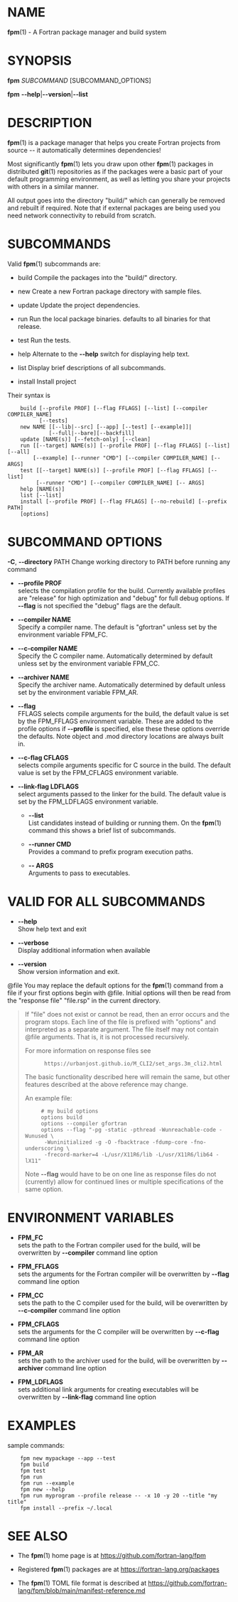# NAME

**fpm**(1) - A Fortran package manager and build system

# SYNOPSIS

**fpm** *SUBCOMMAND* \[SUBCOMMAND\_OPTIONS\]

**fpm** **--help**|**--version**|**--list**

# DESCRIPTION

**fpm**(1) is a package manager that helps you create Fortran projects
from source -- it automatically determines dependencies\!

Most significantly **fpm**(1) lets you draw upon other **fpm**(1)
packages in distributed **git**(1) repositories as if the packages were
a basic part of your default programming environment, as well as letting
you share your projects with others in a similar manner.

All output goes into the directory "build/" which can generally be
removed and rebuilt if required. Note that if external packages are
being used you need network connectivity to rebuild from scratch.

# SUBCOMMANDS

Valid **fpm**(1) subcommands are:

  - build Compile the packages into the "build/" directory.

  - new Create a new Fortran package directory with sample files.

  - update Update the project dependencies.

  - run Run the local package binaries. defaults to all binaries for
    that release.

  - test Run the tests.

  - help Alternate to the **--help** switch for displaying help text.

  - list Display brief descriptions of all subcommands.

  - install Install project

Their syntax is

``` 
    build [--profile PROF] [--flag FFLAGS] [--list] [--compiler COMPILER_NAME]
          [--tests]
    new NAME [[--lib|--src] [--app] [--test] [--example]]|
             [--full|--bare][--backfill]
    update [NAME(s)] [--fetch-only] [--clean]
    run [[--target] NAME(s)] [--profile PROF] [--flag FFLAGS] [--list] [--all]
        [--example] [--runner "CMD"] [--compiler COMPILER_NAME] [-- ARGS]
    test [[--target] NAME(s)] [--profile PROF] [--flag FFLAGS] [--list]
         [--runner "CMD"] [--compiler COMPILER_NAME] [-- ARGS]
    help [NAME(s)]
    list [--list]
    install [--profile PROF] [--flag FFLAGS] [--no-rebuild] [--prefix PATH]
    [options]
```

# SUBCOMMAND OPTIONS

**-C**, **--directory** PATH Change working directory to PATH before
running any command

  - ****--profile** PROF**  
    selects the compilation profile for the build. Currently available
    profiles are "release" for high optimization and "debug" for full
    debug options. If **--flag** is not specified the "debug" flags are
    the default.

  - ****--compiler** NAME**  
    Specify a compiler name. The default is "gfortran" unless set by the
    environment variable FPM\_FC.

  - ****--c-compiler** NAME**  
    Specify the C compiler name. Automatically determined by default
    unless set by the environment variable FPM\_CC.

  - ****--archiver** NAME**  
    Specify the archiver name. Automatically determined by default
    unless set by the environment variable FPM\_AR.

  - ****--flag****  
    FFLAGS selects compile arguments for the build, the default value is
    set by the FPM\_FFLAGS environment variable. These are added to the
    profile options if **--profile** is specified, else these these
    options override the defaults. Note object and .mod directory
    locations are always built in.

  - ****--c-flag** CFLAGS**  
    selects compile arguments specific for C source in the build. The
    default value is set by the FPM\_CFLAGS environment variable.

  - ****--link-flag** LDFLAGS**  
    select arguments passed to the linker for the build. The default
    value is set by the FPM\_LDFLAGS environment variable.
    
      - ****--list****  
        List candidates instead of building or running them. On the
        **fpm**(1) command this shows a brief list of subcommands.
    
      - ****--runner** CMD**  
        Provides a command to prefix program execution paths.
    
      - **-- ARGS**  
        Arguments to pass to executables.

# VALID FOR ALL SUBCOMMANDS

  - ****--help****  
    Show help text and exit

  - ****--verbose****  
    Display additional information when available

  - ****--version****  
    Show version information and exit.

@file You may replace the default options for the **fpm**(1) command
from a file if your first options begin with @file. Initial options will
then be read from the "response file" "file.rsp" in the current
directory.

> If "file" does not exist or cannot be read, then an error occurs and
> the program stops. Each line of the file is prefixed with "options"
> and interpreted as a separate argument. The file itself may not
> contain @file arguments. That is, it is not processed recursively.
> 
> For more information on response files see
> 
> ``` 
>       https://urbanjost.github.io/M_CLI2/set_args.3m_cli2.html
> ```
> 
> The basic functionality described here will remain the same, but other
> features described at the above reference may change.
> 
> An example file:
> 
> ``` 
>      # my build options
>      options build
>      options --compiler gfortran
>      options --flag "-pg -static -pthread -Wunreachable-code -Wunused \
>       -Wuninitialized -g -O -fbacktrace -fdump-core -fno-underscoring \
>       -frecord-marker=4 -L/usr/X11R6/lib -L/usr/X11R6/lib64 -lX11"
> ```
> 
> Note **--flag** would have to be on one line as response files do not
> (currently) allow for continued lines or multiple specifications of
> the same option.

# ENVIRONMENT VARIABLES

  - **FPM\_FC**  
    sets the path to the Fortran compiler used for the build, will be
    overwritten by **--compiler** command line option

  - **FPM\_FFLAGS**  
    sets the arguments for the Fortran compiler will be overwritten by
    **--flag** command line option

  - **FPM\_CC**  
    sets the path to the C compiler used for the build, will be
    overwritten by **--c-compiler** command line option

  - **FPM\_CFLAGS**  
    sets the arguments for the C compiler will be overwritten by
    **--c-flag** command line option

  - **FPM\_AR**  
    sets the path to the archiver used for the build, will be
    overwritten by **--archiver** command line option

  - **FPM\_LDFLAGS**  
    sets additional link arguments for creating executables will be
    overwritten by **--link-flag** command line option

# EXAMPLES

sample commands:

``` 
    fpm new mypackage --app --test
    fpm build
    fpm test
    fpm run
    fpm run --example
    fpm new --help
    fpm run myprogram --profile release -- -x 10 -y 20 --title "my title"
    fpm install --prefix ~/.local
```

# SEE ALSO

  - The **fpm**(1) home page is at
    https://github.com/fortran-lang/fpm

  - Registered **fpm**(1) packages are at
    https://fortran-lang.org/packages

  - The **fpm**(1) TOML file format is described at
    https://github.com/fortran-lang/fpm/blob/main/manifest-reference.md

